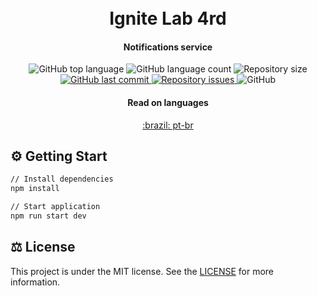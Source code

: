 <h1 align="center">
    <br>
    Ignite Lab 4rd
</h1>

<h4 align="center">
  Notifications service
</h4>
<p align="center">
  <img alt="GitHub top language" src="https://img.shields.io/github/languages/top/gbdsantos/nodejs-notifications-service.svg">

  <img alt="GitHub language count" src="https://img.shields.io/github/languages/count/gbdsantos/nodejs-notifications-service.svg">

  <img alt="Repository size" src="https://img.shields.io/github/repo-size/gbdsantos/nodejs-notifications-service.svg">

  <a href="https://github.com/gbdsantos/nodejs-notifications-service/commits/master">
    <img alt="GitHub last commit" src="https://img.shields.io/github/last-commit/gbdsantos/nodejs-notifications-service.svg">
  </a>

  <a href="https://github.com/gbdsantos/nodejs-notifications-service/issues">
    <img alt="Repository issues" src="https://img.shields.io/github/issues/gbdsantos/nodejs-notifications-service.svg">
  </a>

  <img alt="GitHub" src="https://img.shields.io/github/license/gbdsantos/nodejs-notifications-service.svg">
</p>

<div align="center">
  <h4 align="center">Read on languages</h4>
  <a href="https://github.com/gbdsantos/nodejs-notifications-service/blob/master/README-PT-BR.md">:brazil: pt-br
  </a>
</div>

</p>

## ⚙️ Getting Start

```Bash
// Install dependencies
npm install

// Start application
npm run start dev
```

## ⚖️ License
This project is under the MIT license. See the [LICENSE](https://github.com/gbdsantos/nodejs-notifications-service/blob/master/LICENSE) for more information.
